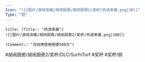 ```yaml
---
Icon: "![[图片/游戏攻略/胡闹厨房/胡闹厨房2/奖杯/热浪来袭.png|30]]"
Type: "铜"
---
```

```ad-common-bronze-trophy
title: (Title:: "热浪来袭")
![[图片/游戏攻略/胡闹厨房/胡闹厨房2/奖杯/热浪来袭.png|100]]

(Comment:: "对烧烤使用咆哮500次")
```

#胡闹厨房/胡闹厨房2/奖杯/DLC/SurfnTurf #奖杯 #奖杯/铜
